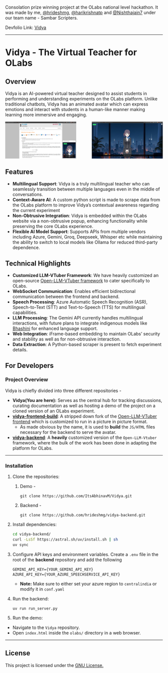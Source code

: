 Consolation prize winning project at the OLabs national level hackathon. It was made by me, [@hrideshmg](https://github.com/hrideshmg), [@harikrishnatp](https://github.com/harikrishnatp) and [@Nishthajain7](https://github.com/Nishthajain7) under our team name - Sambar Scripters.

Devfolio Link: [Vidya](https://devfolio.co/projects/vidya-c7f0)

---
# Vidya - The Virtual Teacher for OLabs

## Overview

Vidya is an AI-powered virtual teacher designed to assist students in performing and understanding experiments on the OLabs platform. Unlike traditional chatbots, Vidya has an animated avatar which can express emotions and interact with students in a human-like manner making learning more immersive and engaging.
<div style="display: flex; justify-content: space-between;">
  <img src="Assets/Vidya-main.png" alt="Vidya-Main" width="45%" />
  <img src="Assets/Vidya-Hindi.png" alt="Vidya-Hindi" width="45%" />
</div>

## Features

- **Multilingual Support**: Vidya is a truly multilingual teacher who can seamlessly transition between multiple languages even in the middle of conversations.
- **Context-Aware AI**: A custom python script is made to scrape data from the OLabs platform to improve Vidya’s contextual awareness regarding the current experiment
- **Non-Obtrusive Integration**: Vidya is embedded within the OLabs website via a non-obtrusive popup, enhancing functionality while preserving the core OLabs experience.
- **Flexible AI Model Support**: Supports APIs from multiple vendors including Azure, Gemini, Groq, Deepseek, Whisper etc while maintaining the ability to switch to local models like Ollama for reduced third-party dependence.

## Technical Highlights

- **Customized LLM-VTuber Framework**: We have heavily customized an open-source [Open-LLM-VTuber framework](https://github.com/Open-LLM-VTuber/Open-LLM-VTuber) to cater specifically to OLabs.
- **WebSocket Communication**: Enables efficient bidirectional communication between the frontend and backend.
- **Speech Processing**: Azure Automatic Speech Recognition (ASR), Speech-to-Text (STT) and Text-to-Speech (TTS) for multilingual capabilities.
- **LLM Processing**: The Gemini API currently handles multilingual interactions, with future plans to integrate indigenous models like [Bhashini](https://bhashini.gov.in/) for enhanced language support.
- **Web Integration**: iFrame-based embedding to maintain OLabs’ security and stability as well as for non-obtrusive interaction.
- **Data Extraction**: A Python-based scraper is present to fetch experiment details.

## For Developers

### Project Overview
Vidya is chiefly divided into three different repositories - 
* **Vidya(You are here):** Serves as the central hub for tracking discussions, curating documentation as well as hosting a demo of the project on a cloned version of an OLabs experiment.
* **[vidya-frontend-build](https://github.com/hrideshmg/vidya-frontend-build)**: A stripped down fork of the [Open-LLM-VTuber frontend](https://github.com/Open-LLM-VTuber/Open-LLM-VTuber-Web) which is customized to run in a picture in picture format. 
  * As made obvious by the name, it is used to **build** the `JS/HTML` files necessary for the backend to serve the avatar.
* **[vidya-backend](https://github.com/hrideshmg/vidya-backend)**: A **heavily** customized version of the `Open-LLM-Vtuber` framework, where the bulk of the work has been done in adapting the platform for OLabs.

<hr>

### Installation

1. Clone the repositories:
   1. Demo - 
      ```
      git clone https://github.com/ItsAbhinavM/Vidya.git
      ```
   2. Backend - 
      ```
      git clone https://github.com/hrideshmg/vidya-backend.git
      ```

2. Install dependencies:
   ```bash
   cd vidya-backend/
   curl -LsSf https://astral.sh/uv/install.sh | sh
   uv sync
   ```
3. Configure API keys and environment variables.
   Create a `.env` file in the root of the **backend** repository and add the following
   ```
   GEMINI_API_KEY={YOUR_GEMINI_API_KEY}
   AZURE_API_KEY={YOUR_AZURE_SPEECHSERVICE_API_KEY}
   ```
   * **Note:** Make sure to either set your azure region to `centralindia` or modify it in `conf.yaml`
4. Run the backend:
   ```
   uv run run_server.py
   ```
5. Run the demo:
- Navigate to the `Vidya` repository.
- Open `index.html` inside the `olabs/` directory in a web browser.

---

## License

This project is licensed under the [GNU License.](LICENSE)
